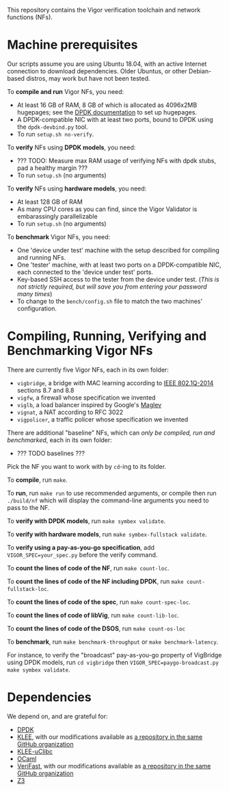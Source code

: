 This repository contains the Vigor verification toolchain and network functions (NFs).

# Machine prerequisites

Our scripts assume you are using Ubuntu 18.04, with an active Internet connection to download dependencies.
Older Ubuntus, or other Debian-based distros, may work but have not been tested.

To **compile and run** Vigor NFs, you need:

- At least 16 GB of RAM, 8 GB of which is allocated as 4096x2MB hugepages; see the [DPDK documentation](https://doc.dpdk.org/guides/linux_gsg/sys_reqs.html#linux-gsg-hugepages) to set up hugepages.
- A DPDK-compatible NIC with at least two ports, bound to DPDK using the `dpdk-devbind.py` tool.
- To run `setup.sh no-verify`.

To **verify** NFs using **DPDK models**, you need:

- ??? TODO: Measure max RAM usage of verifying NFs with dpdk stubs, pad a healthy margin ???
- To run `setup.sh` (no arguments)

To **verify** NFs using **hardware models**, you need:

- At least 128 GB of RAM
- As many CPU cores as you can find, since the Vigor Validator is embarassingly parallelizable
- To run `setup.sh` (no arguments)

To **benchmark** Vigor NFs, you need:

- One 'device under test' machine with the setup described for compiling and running NFs.
- One 'tester' machine, with at least two ports on a DPDK-compatible NIC, each connected to the 'device under test' ports.
- Key-based SSH access to the tester from the device under test. (_This is not strictly required, but will save you from entering your password many times_)
- To change to the `bench/config.sh` file to match the two machines' configuration.


# Compiling, Running, Verifying and Benchmarking Vigor NFs

There are currently five Vigor NFs, each in its own folder:

- `vigbridge`, a bridge with MAC learning according to [IEEE 802.1Q-2014](https://standards.ieee.org/standard/802_1Q-2014.html) sections 8.7 and 8.8
- `vigfw`, a firewall whose specification we invented
- `viglb`, a load balancer inspired by Google's [Maglev](https://ai.google/research/pubs/pub44824)
- `vignat`, a NAT according to RFC 3022
- `vigpolicer`, a traffic policer whose specification we invented

There are additional "baseline" NFs, which can _only be compiled, run and benchmarked_, each in its own folder:

- ??? TODO baselines ???


Pick the NF you want to work with by `cd`-ing to its folder.

To **compile**, run `make`.

To **run**, run `make run` to use recommended arguments, or compile then run `./build/nf` which will display the command-line arguments you need to pass to the NF.

To **verify with DPDK models**, run `make symbex validate`.

To **verify with hardware models**, run `make symbex-fullstack validate`.

To **verify using a pay-as-you-go specification**, add `VIGOR_SPEC=your_spec.py` before the verify command.

To **count the lines of code of the NF**, run `make count-loc`.

To **count the lines of code of the NF including DPDK**, run  `make count-fullstack-loc`.

To **count the lines of code of the spec**, run `make count-spec-loc`.

To **count the lines of code of libVig**, run `make count-lib-loc`.

To **count the lines of code of the DSOS**, run `make count-os-loc`

To **benchmark**, run `make benchmark-throughput` or `make benchmark-latency`.


For instance, to verify the "broadcast" pay-as-you-go property of VigBridge using DPDK models,
run `cd vigbridge` then `VIGOR_SPEC=paygo-broadcast.py make symbex validate`.


# Dependencies

We depend on, and are grateful for:

- [DPDK](https://www.dpdk.org)
- [KLEE](https://klee.github.io), with our modifications available as [a repository in the same GitHub organization](https://github.com/vignat/klee)
- [KLEE-uClibc](https://github.com/klee/klee-uclibc)
- [OCaml](https://ocaml.org)
- [VeriFast](https://people.cs.kuleuven.be/~bart.jacobs/verifast), with our modifications available as [a repository in the same GitHub organization](https://github.com/vignat/verifast)
- [Z3](https://github.com/Z3Prover/z3/wiki)

